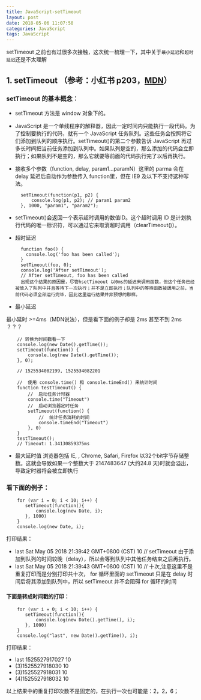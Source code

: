 ```yaml
---
title: JavaScript-setTimeout
layout: post
date: 2018-05-06 11:07:50
categories: JavaScript
tags: JavaScript
---
```


setTimeout 之前也有过很多次接触，这次统一梳理一下，其中关于`最小延迟`和`超时延迟`还是不太理解

## 1. setTimeout （参考：小红书 p203，[MDN](https://developer.mozilla.org/zh-CN/docs/Web/API/Window/setTimeout#Reasons_for_delays_longer_than_specified)）
### setTimeout 的基本概念：
- setTimeout 方法是 window 对象下的。
- JavaScript 是一个单线程序的解释器，因此一定时间内只能执行一段代码。为了控制要执行的代码，就有一个 JavaScript 任务队列。这些任务会按照将它们添加到队列的顺序执行。setTimeout()的第二个参数告诉 JavaScript 再过多长时间把当前任务添加到队列中。如果队列是空的，那么添加的代码会立即执行；如果队列不是空的，那么它就要等前面的代码执行完了以后再执行。
- 接收多个参数（function, delay, param1...paramN）这里的 parma 会在 delay 延迟后自动作为参数传入 function里，但在 IE9 及以下不支持这种写法。

        setTimeout(function(p1, p2) {
        	console.log(p1, p2); // param1 param2
        }, 1000, "param1", "param2");
        
- setTimeout()会返回一个表示超时调用的数值ID。这个超时调用 ID 是计划执行代码的唯一标识符，可以通过它来取消超时调用（clearTimeout()）。
- 超时延迟

        function foo() {
          console.log('foo has been called');
        }
        setTimeout(foo, 0);
        console.log('After setTimeout');
        // After setTimeout, foo has been called
        出现这个结果的原因是，尽管hsetTimeout 以0ms的延迟来调用函数，但这个任务已经被放入了队列中并且等待下一次执行；并不是立即执行；队列中的等待函数被调用之前，当前代码必须全部运行完毕，因此这里运行结果并非预想的那样。
- 最小延迟

 最小延时 >=4ms（MDN说法），但是看下面的例子却是 2ms 甚至不到 2ms ？？？
        
        // 转换为时间戳看一下
        console.log(new Date().getTime());
        setTimeout(function() {
        	console.log(new Date().getTime());
        }, 0);
        
        // 1525534082199, 1525534082201
        
        //  使用 console.time() 和 console.timeEnd() 来统计时间
        function testTimeout() {
            //  启动任务计时器
            console.time("Timeout")
            //  启动浏览器定时任务 
            setTimeout(function() {
                //  统计任务消耗的时间
                console.timeEnd("Timeout")
            }, 0)
        }
        testTimeout(); 
        // Timeout: 1.34130859375ms
- 最大延时值
浏览器包括 IE, , Chrome, Safari, Firefox 以32个bit字节存储整数。这就会导致如果一个整数大于 2147483647 (大约24.8 天)时就会溢出，导致定时器将会被立即执行

### 看下面的例子：

        for (var i = 0; i < 10; i++) {
           setTimeout(function(){
               console.log(new Date, i);
           }, 1000) 
        }
        console.log(new Date, i);
打印结果：
* last Sat May 05 2018 21:39:42 GMT+0800 (CST) 10 //  setTimeout 由于添加到队列的时间较晚（delay），所以会等到队列中其他任务结束之后再执行。
* last Sat May 05 2018 21:39:43 GMT+0800 (CST) 10 // 十次,注意这里不是重复打印而是分别打印共十次， for 循环里面的 setTimeout 只是在 delay 时间后将其添加到队列中，所以 setTimeout 并不会阻碍 for 循环的时间

#### 下面是转成时间戳的打印：

        for (var i = 0; i < 10; i++) {
           setTimeout(function(){
               console.log(new Date().getTime(), i);
           }, 1000) 
        }
        console.log("last", new Date().getTime(), i);
        
    
打印结果：
* last 1525527917027 10
* (3)1525527918030 10
* (3)1525527918031 10
* (4)1525527918032 10

以上结果中的重复打印次数不是固定的，在执行一次也可能是：2，2，6；
